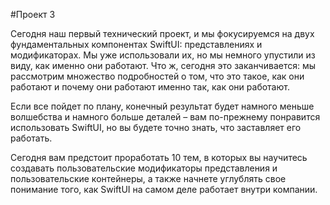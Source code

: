 #Проект 3

Сегодня наш первый технический проект, и мы фокусируемся на двух фундаментальных компонентах SwiftUI: представлениях и модификаторах. Мы уже использовали их, но мы немного упустили из виду, как именно они работают. Что ж, сегодня это заканчивается: мы рассмотрим множество подробностей о том, что это такое, как они работают и почему они работают именно так, как они работают.

Если все пойдет по плану, конечный результат будет намного меньше волшебства и намного больше деталей – вам по-прежнему понравится использовать SwiftUI, но вы будете точно знать, что заставляет его работать.

Сегодня вам предстоит проработать 10 тем, в которых вы научитесь создавать пользовательские модификаторы представления и пользовательские контейнеры, а также начнете углублять свое понимание того, как SwiftUI на самом деле работает внутри компании.
